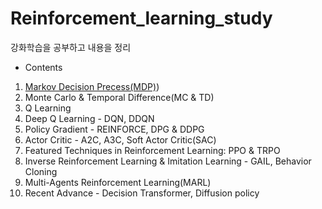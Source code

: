 # Reinforcement_learning_study
강화학습을 공부하고 내용을 정리

- Contents
1. [Markov Decision Precess(MDP)](https://github.com/Leejw221/Reinforcement_learning_study/blob/c7dcfafe01573549d83c3e07b3d05f26f46492d1/1.%20Markov%20Decision%20Process(MDP)/Markov%20Decision%20Process(MDP).md))
2. Monte Carlo & Temporal Difference(MC & TD)
3. Q Learning
4. Deep Q Learning - DQN, DDQN
5. Policy Gradient - REINFORCE, DPG & DDPG
6. Actor Critic - A2C, A3C, Soft Actor Critic(SAC)
7. Featured Techniques in Reinforcement Learning: PPO & TRPO
8. Inverse Reinforcement Learning & Imitation Learning - GAIL, Behavior Cloning
9. Multi-Agents Reinforcement Learning(MARL)
10. Recent Advance - Decision Transformer, Diffusion policy

